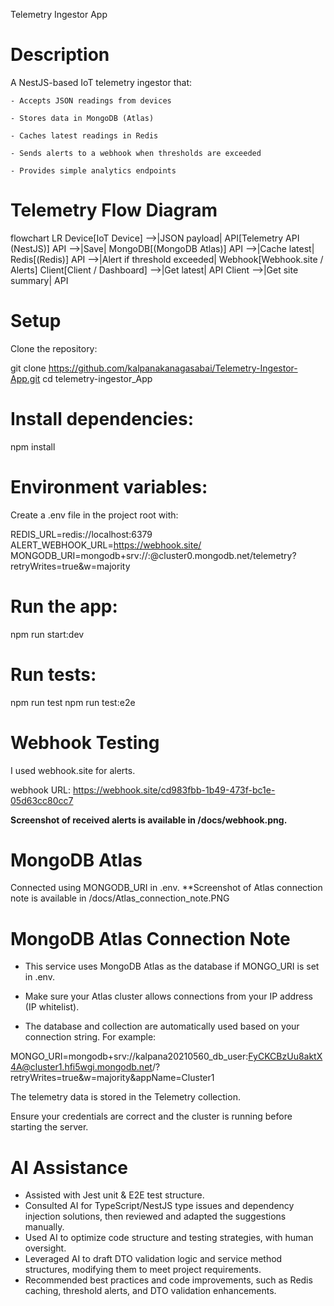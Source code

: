 Telemetry Ingestor App

# Description

A NestJS-based IoT telemetry ingestor that:

    - Accepts JSON readings from devices

    - Stores data in MongoDB (Atlas)

    - Caches latest readings in Redis

    - Sends alerts to a webhook when thresholds are exceeded

    - Provides simple analytics endpoints

# Telemetry Flow Diagram
flowchart LR
    Device[IoT Device] -->|JSON payload| API[Telemetry API (NestJS)]
    API -->|Save| MongoDB[(MongoDB Atlas)]
    API -->|Cache latest| Redis[(Redis)]
    API -->|Alert if threshold exceeded| Webhook[Webhook.site / Alerts]
    Client[Client / Dashboard] -->|Get latest| API
    Client -->|Get site summary| API

# Setup

Clone the repository:

git clone https://github.com/kalpanakanagasabai/Telemetry-Ingestor-App.git
cd telemetry-ingestor_App


# Install dependencies:

npm install


# Environment variables:
Create a .env file in the project root with:

REDIS_URL=redis://localhost:6379
ALERT_WEBHOOK_URL=https://webhook.site/<your-request-id>
MONGODB_URI=mongodb+srv://<username>:<password>@cluster0.mongodb.net/telemetry?retryWrites=true&w=majority


# Run the app:

npm run start:dev


# Run tests:

npm run test
npm run test:e2e

# Webhook Testing

I used webhook.site
 for alerts.

webhook URL: https://webhook.site/cd983fbb-1b49-473f-bc1e-05d63cc80cc7

**Screenshot of received alerts is available in /docs/webhook.png.**


# MongoDB Atlas

Connected using MONGODB_URI in .env.
**Screenshot of Atlas connection note is available in /docs/Atlas_connection_note.PNG

# MongoDB Atlas Connection Note

- This service uses MongoDB Atlas as the database if MONGO_URI is set in .env.

- Make sure your Atlas cluster allows connections from your IP address (IP whitelist).

- The database and collection are automatically used based on your connection string. For example:

MONGO_URI=mongodb+srv://kalpana20210560_db_user:FyCKCBzUu8aktX4A@cluster1.hfi5wgi.mongodb.net/?retryWrites=true&w=majority&appName=Cluster1

The telemetry data is stored in the Telemetry collection.

Ensure your credentials are correct and the cluster is running before starting the server.


# AI Assistance
- Assisted with Jest unit & E2E test structure.
- Consulted AI for TypeScript/NestJS type issues and dependency injection solutions, then reviewed and adapted the suggestions manually.
- Used AI to optimize code structure and testing strategies, with human oversight.
- Leveraged AI to draft DTO validation logic and service method structures, modifying them to meet project requirements.
- Recommended best practices and code improvements, such as Redis caching, threshold alerts, and DTO validation enhancements.
